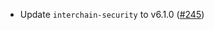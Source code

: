 - Update `interchain-security` to v6.1.0
  ([\#245](https://github.com/cosmos/ibc-proto-rs/issues/245))
